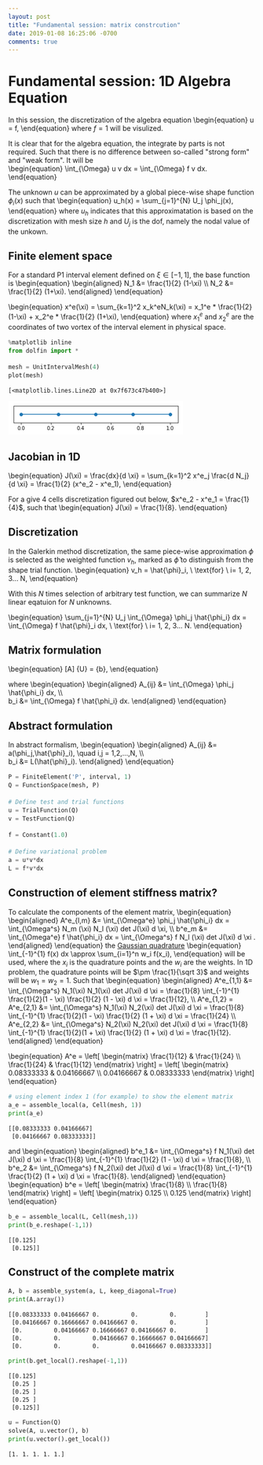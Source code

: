 ```yaml
---
layout: post
title: "Fundamental session: matrix constrcution"
date: 2019-01-08 16:25:06 -0700
comments: true
---
```

# Fundamental session: 1D Algebra Equation

In this session, the discretization of the algebra equation 
\begin{equation}
  u = f,
\end{equation}
where $f=1$ will be visulized.  

It is clear that for the algebra equation, the integrate by parts is not required. Such that there is no difference between so-called "strong form" and "weak form". It will be  
\begin{equation}
  \int_{\Omega} u v dx = \int_{\Omega} f v dx.
\end{equation}

The unknown $u$ can be approximated by a global piece-wise shape function $\phi_i (x)$ such that 
\begin{equation}
  u_h(x) = \sum_{j=1}^{N} U_j \phi_j(x),
\end{equation}
where $u_h$ indicates that this approximatation is based on the discretization with mesh size $h$ and $U_j$ is the dof, namely the nodal value of the unkown.

## Finite element space
For a standard P1 interval element defined on $\xi \in [-1, 1]$, the base function is 
\begin{equation}
  \begin{aligned}
    N_1 &= \frac{1}{2} (1-\xi) \\\\ 
    N_2 &= \frac{1}{2} (1+\xi).
  \end{aligned}
\end{equation}

\begin{equation}
  x^e(\xi) = \sum_{k=1}^2 x_k^eN_k(\xi) = x_1^e * \frac{1}{2} (1-\xi) + x_2^e * \frac{1}{2} (1+\xi),
\end{equation}
where $x_1^e$ and $x_2^e$ are the coordinates of two vortex of the interval element in physical space.


```python
%matplotlib inline
from dolfin import *

mesh = UnitIntervalMesh(4)
plot(mesh)
```




    [<matplotlib.lines.Line2D at 0x7f673c47b400>]




![1D mesh](/images/Fundamental_1D_Algebra_Equation_3_1.png)

## Jacobian in 1D
\begin{equation}
  J(\xi) = \frac{dx}{d \xi} = \sum_{k=1}^2 x^e_j \frac{d N_j}{d \xi} = \frac{1}{2} (x^e_2 - x^e_1),
\end{equation}

For a give 4 cells discretization figured out below, $x^e_2 - x^e_1 = \frac{1}{4}$, such that 
\begin{equation}
  J(\xi) = \frac{1}{8}.
\end{equation}

## Discretization
In the Galerkin method discretization, the same piece-wise approximation $\phi$ is selected as the weighted function $v_h$, marked as $\hat{\phi}$ to distinguish from the shape trial function. 
\begin{equation}
  v_h = \hat{\phi}_i, \ \text{for} \ i= 1, 2, 3... N,
\end{equation}

With this $N$ times selection of arbitrary test function, we can summarize $N$ linear eqatuion for $N$ unknowns.

\begin{equation}
  \sum_{j=1}^{N} U_j \int_{\Omega} \phi_j \hat{\phi_i} dx = \int_{\Omega} f \hat{\phi}_i dx, \ \text{for} \ i= 1, 2, 3... N.
\end{equation}

## Matrix formulation
\begin{equation}
  [A] \{U\} = \{b\},
\end{equation}

where 
\begin{equation}
    \begin{aligned}
        A_{ij} &= \int_{\Omega} \phi_j \hat{\phi_i} dx,  \\\\    
        b_i &= \int_{\Omega} f \hat{\phi_i} dx.
    \end{aligned}
\end{equation}


## Abstract formulation
In abstract formalism,
\begin{equation}
  \begin{aligned}
    A_{ij} &= a(\phi_j,\hat{\phi}_i), \quad i,j = 1,2,...,N, \\\\  
    b_i &= L(\hat{\phi}_i).
  \end{aligned}
\end{equation}




```python
P = FiniteElement('P', interval, 1)
Q = FunctionSpace(mesh, P)

# Define test and trial functions
u = TrialFunction(Q)
v = TestFunction(Q)

f = Constant(1.0)

# Define variational problem
a = u*v*dx  
L = f*v*dx
```

## Construction of element stiffness matrix?
To calculate the components of the element matrix, 
\begin{equation}
  \begin{aligned}
    A^e_{l,m} &= \int_{\Omega^e} \phi_j \hat{\phi_i} dx = \int_{\Omega^s} N_m (\xi) N_l (\xi) det J(\xi) d \xi, \\\\ 
    b^e_m &= \int_{\Omega^e} f \hat{\phi_i} dx = \int_{\Omega^s} f N_l (\xi) det J(\xi) d \xi .
  \end{aligned}
\end{equation}
the [Gaussian quadrature](https://en.wikipedia.org/wiki/Gaussian_quadrature) 
\begin{equation}
  \int_{-1}^{1} f(x) dx \approx \sum_{i=1}^n w_i f(x_i),
\end{equation}
will be used, where the $x_i$ is the quadrature points and the $w_i$ are the weights. In 1D problem, the quadrature points will be $\pm \frac{1}{\sqrt 3}$ and weights will be $w_1 = w_2 = 1$.
Such that 
\begin{equation}
  \begin{aligned}
    A^e_{1,1} &=  \int_{\Omega^s} N_1(\xi) N_1(\xi) det J(\xi) d \xi = \frac{1}{8} \int_{-1}^{1} \frac{1}{2}(1 - \xi) \frac{1}{2} (1 - \xi) d \xi = \frac{1}{12}, \\\\ 
    A^e_{1,2} = A^e_{2,1} &=  \int_{\Omega^s} N_1(\xi) N_2(\xi) det J(\xi) d \xi = \frac{1}{8} \int_{-1}^{1} \frac{1}{2}(1 - \xi) \frac{1}{2} (1 + \xi) d \xi = \frac{1}{24} \\\\ 
    A^e_{2,2} &= \int_{\Omega^s} N_2(\xi) N_2(\xi) det J(\xi) d \xi = \frac{1}{8} \int_{-1}^{1} \frac{1}{2}(1 + \xi) \frac{1}{2} (1 + \xi) d \xi = \frac{1}{12}.
  \end{aligned}
\end{equation}

\begin{equation}
  A^e = 
  \left[
  \begin{matrix}
    \frac{1}{12} & \frac{1}{24} \\\\  
    \frac{1}{24} & \frac{1}{12}
  \end{matrix}
  \right] = 
  \left[
  \begin{matrix}
    0.08333333 & 0.04166667 \\\\ 
    0.04166667 & 0.08333333 
  \end{matrix}
  \right]
\end{equation}


```python
# using element index 1 (for example) to show the element matrix 
a_e = assemble_local(a, Cell(mesh, 1))
print(a_e)
```

    [[0.08333333 0.04166667]
     [0.04166667 0.08333333]]


and 
\begin{equation}
  \begin{aligned}
    b^e_1 &=  \int_{\Omega^s} f N_1(\xi) det J(\xi) d \xi = \frac{1}{8} \int_{-1}^{1} \frac{1}{2} (1 - \xi) d \xi = \frac{1}{8}, \\\\ 
    b^e_2 &=  \int_{\Omega^s} f N_2(\xi) det J(\xi) d \xi = \frac{1}{8} \int_{-1}^{1} \frac{1}{2} (1 + \xi) d \xi = \frac{1}{8}.
  \end{aligned}
\end{equation}
\begin{equation}
  b^e = 
  \left[
  \begin{matrix}
    \frac{1}{8} \\\\ 
    \frac{1}{8}
  \end{matrix}
  \right] = 
  \left[
  \begin{matrix}
    0.125 \\\\ 
    0.125
  \end{matrix}
  \right]
\end{equation}


```python
b_e = assemble_local(L, Cell(mesh,1))
print(b_e.reshape(-1,1))
```

    [[0.125]
     [0.125]]


## Construct of the complete matrix


```python
A, b = assemble_system(a, L, keep_diagonal=True)
print(A.array())
```

    [[0.08333333 0.04166667 0.         0.         0.        ]
     [0.04166667 0.16666667 0.04166667 0.         0.        ]
     [0.         0.04166667 0.16666667 0.04166667 0.        ]
     [0.         0.         0.04166667 0.16666667 0.04166667]
     [0.         0.         0.         0.04166667 0.08333333]]



```python
print(b.get_local().reshape(-1,1))
```

    [[0.125]
     [0.25 ]
     [0.25 ]
     [0.25 ]
     [0.125]]



```python
u = Function(Q)
solve(A, u.vector(), b)
print(u.vector().get_local())
```

    [1. 1. 1. 1. 1.]

